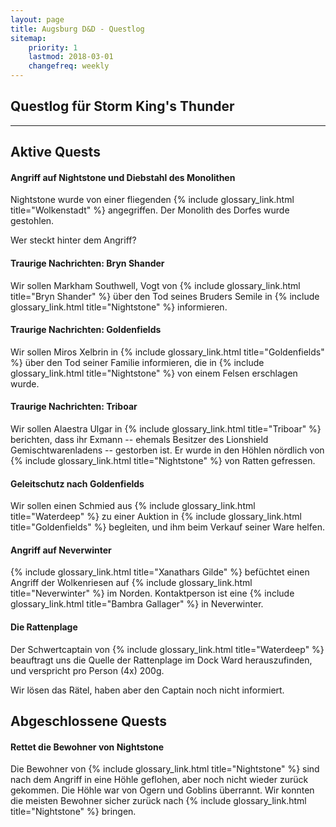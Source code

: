```yaml
---
layout: page
title: Augsburg D&D - Questlog
sitemap:
    priority: 1
    lastmod: 2018-03-01
    changefreq: weekly
---
```


## Questlog für Storm King's Thunder

----

## Aktive Quests

#### Angriff auf Nightstone und Diebstahl des Monolithen

Nightstone wurde von einer fliegenden {% include glossary_link.html title="Wolkenstadt" %} angegriffen. Der Monolith des Dorfes wurde gestohlen.

Wer steckt hinter dem Angriff?

#### Traurige Nachrichten: Bryn Shander

Wir sollen Markham Southwell, Vogt von {% include glossary_link.html
title="Bryn Shander" %} über den Tod seines Bruders Semile in {% include
glossary_link.html title="Nightstone" %} informieren.

#### Traurige Nachrichten: Goldenfields

Wir sollen Miros Xelbrin in {% include glossary_link.html title="Goldenfields" %} über den Tod seiner Familie informieren, die in {% include glossary_link.html title="Nightstone" %} von einem Felsen erschlagen wurde.

#### Traurige Nachrichten: Triboar

Wir sollen Alaestra Ulgar in {% include glossary_link.html title="Triboar" %} berichten, dass ihr Exmann -- ehemals Besitzer des Lionshield Gemischtwarenladens -- gestorben ist. Er wurde in den Höhlen nördlich von {% include glossary_link.html title="Nightstone" %} von Ratten gefressen.

#### Geleitschutz nach Goldenfields

Wir sollen einen Schmied aus {% include glossary_link.html title="Waterdeep" %} zu einer Auktion in {% include glossary_link.html title="Goldenfields" %} begleiten, und ihm beim Verkauf seiner Ware helfen.

#### Angriff auf Neverwinter

{% include glossary_link.html title="Xanathars Gilde" %} befüchtet einen Angriff der Wolkenriesen auf {% include glossary_link.html title="Neverwinter" %} im Norden. Kontaktperson ist eine {% include glossary_link.html title="Bambra Gallager" %} in Neverwinter.

#### Die Rattenplage

Der Schwertcaptain von {% include glossary_link.html title="Waterdeep" %} beauftragt uns die Quelle der Rattenplage im Dock Ward herauszufinden, und verspricht pro Person (4x) 200g.

Wir lösen das Rätel, haben aber den Captain noch nicht informiert.

## Abgeschlossene Quests

#### Rettet die Bewohner von Nightstone

Die Bewohner von {% include glossary_link.html title="Nightstone" %} sind nach dem Angriff in eine Höhle geflohen, aber noch nicht wieder zurück gekommen.
Die Höhle war von Ogern und Goblins überrannt. Wir konnten die meisten Bewohner sicher zurück nach {% include glossary_link.html title="Nightstone" %} bringen.
